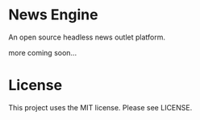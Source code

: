News Engine
===

An open source headless news outlet platform.

more coming soon...

# License

This project uses the MIT license. Please see LICENSE.